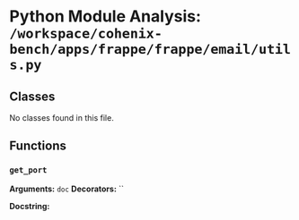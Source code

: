 # Python Module Analysis: `/workspace/cohenix-bench/apps/frappe/frappe/email/utils.py`

## Classes

No classes found in this file.


## Functions

### `get_port`
**Arguments:** `doc`
**Decorators:** ``

**Docstring:**
```

```

